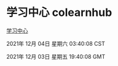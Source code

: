 # 学习中心 colearnhub
[学习中心](http://59.174.25.102:56308/colearnhub/)

2021年 12月 04日 星期六 03:40:08 CST

2021年 12月 03日 星期五 19:40:08 GMT
